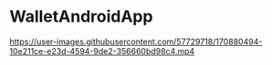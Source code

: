 # WalletAndroidApp
https://user-images.githubusercontent.com/57729718/170880494-10e211ce-e23d-4594-9de2-356660bd98c4.mp4

